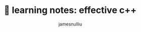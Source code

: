 ---
title: "📁 learning notes: effective c++"
description: My learning notes of "Effective C++" by Scott Meyers.
summary: My learning notes of "Effective C++" by Scott Meyers. 
author: ["jamesnulliu"]
comments: false
showToc: false
TocOpen: false
hidemeta: false
showbreadcrumbs: true
nolisence: true
---